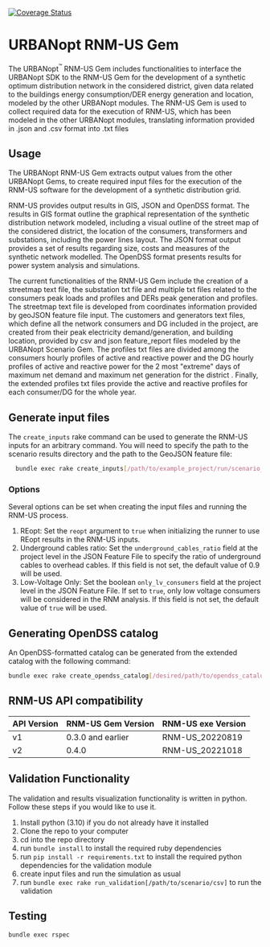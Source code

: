 [![Coverage Status](https://coveralls.io/repos/github/urbanopt/urbanopt-rnm-us-gem/badge.svg?branch=develop)](https://coveralls.io/github/urbanopt/urbanopt-rnm-us-gem?branch=develop)

# URBANopt RNM-US Gem

The URBANopt<sup>&trade;</sup> RNM-US Gem includes functionalities to interface the URBANopt SDK to the RNM-US Gem for the development of a synthetic optimum distribution network in the considered district, given data related to the buildings energy consumption/DER energy generation and location, modeled by the other URBANopt modules.
The RNM-US Gem is used to collect required data for the execution of RNM-US, which has been modeled in the other URBANopt modules, translating information provided
in .json and .csv format into .txt files

## Usage

The URBANopt RNM-US Gem extracts output values from the other URBANopt Gems, to create required input files for the execution of the RNM-US software for the development of a synthetic distribution grid.

RNM-US provides output results in GIS, JSON and OpenDSS format. The results in GIS format outline the graphical representation of the synthetic distribution network modeled, including a visual outline of the street map of the considered district, the location of the consumers, transformers and substations, including the power lines layout.
The JSON format output provides a set of results regarding size, costs and measures of the synthetic network modelled.
The OpenDSS format presents results for power system analysis and simulations.

The current functionalities of the RNM-US Gem include the creation of a streetmap text file, the substation txt file and multiple txt files related to the consumers peak loads and profiles and DERs peak generation and profiles.
The streetmap text file is developed from coordinates information provided by geoJSON feature file input. The customers and generators text files, which define all the network consumers and DG included in the project, are created from their peak electricity demand/generation, and building location, provided by csv and json feature_report files modeled by the URBANopt Scenario Gem.
The profiles txt files are divided among the consumers hourly profiles of active and reactive power and the DG hourly profiles of active and reactive power for the 2 most "extreme" days of maximum net demand and maximum net generation for the district .
Finally, the extended profiles txt files provide the active and reactive profiles for each consumer/DG for the whole year.


## Generate input files

The `create_inputs` rake command can be used to generate the RNM-US inputs for an arbitrary command.  You will need to specify the path to the scenario results directory and the path to the GeoJSON feature file:

```bash
  bundle exec rake create_inputs[/path/to/example_project/run/scenario_name,/path/to/feature_file.json]
```

### Options

Several options can be set when creating the input files and running the RNM-US process.

1. REopt: Set the `reopt` argument to `true` when initializing the runner to use REopt results in the RNM-US inputs.
1. Underground cables ratio:  Set the `underground_cables_ratio` field at the project level in the JSON Feature File to specify the ratio of underground cables to overhead cables.  If this field is not set, the default value of 0.9 will be used.
1. Low-Voltage Only: Set the boolean `only_lv_consumers` field at the project level in the JSON Feature File.  If set to `true`, only low voltage consumers will be considered in the RNM analysis. If this field is not set, the default value of `true` will be used.

## Generating OpenDSS catalog

An OpenDSS-formatted catalog can be generated from the extended catalog with the following command:

```bash
bundle exec rake create_opendss_catalog[/desired/path/to/opendss_catalog.json]
```

## RNM-US API compatibility

| API Version | RNM-US Gem Version | RNM-US exe Version |
| ----------- | ----------- | ---------------- |
| v1      | 0.3.0 and earlier | RNM-US_20220819 |
| v2      | 0.4.0 | RNM-US_20221018 |


## Validation Functionality

The validation and results visualization functionality is written in python. Follow these steps if you would like to use it.

1. Install python (3.10) if you do not already have it installed
1. Clone the repo to your computer
1. cd into the repo directory
1. run `bundle install` to install the required ruby dependencies
1. run `pip install -r requirements.txt` to install the required python dependencies for the validation module
1. create input files and run the simulation as usual
1. run `bundle exec rake run_validation[/path/to/scenario/csv]` to run the validation


## Testing

```bash
bundle exec rspec
```
